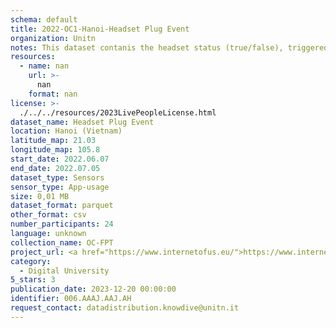 ```yaml
---
schema: default
title: 2022-OC1-Hanoi-Headset Plug Event
organization: Unitn
notes: This dataset contanis the headset status (true/false), triggered when the jack of the headphones is plugged in/out. The dataset was collected as part of the WeNet project, a Horizon 2020 funded project that aims at developing a diversity-aware, machine-mediated paradigm for social interactions. It collected information on the eating/drinking activities of the students of the FPT University.
resources:
  - name: nan
    url: >-
      nan
    format: nan
license: >-
  ./../../resources/2023LivePeopleLicense.html
dataset_name: Headset Plug Event
location: Hanoi (Vietnam)
latitude_map: 21.03
longitude_map: 105.8
start_date: 2022.06.07
end_date: 2022.07.05
dataset_type: Sensors
sensor_type: App-usage
size: 0,01 MB
dataset_format: parquet
other_format: csv
number_participants: 24
language: unknown
collection_name: OC-FPT
project_url: <a href="https://www.internetofus.eu/">https://www.internetofus.eu/</a>
category:
  - Digital University
5_stars: 3
publication_date: 2023-12-20 00:00:00
identifier: 006.AAAJ.AAJ.AH
request_contact: datadistribution.knowdive@unitn.it
---
```

